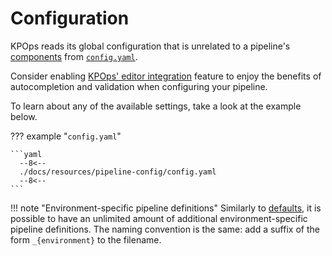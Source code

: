 # Configuration

KPOps reads its global configuration that is unrelated to a pipeline's
[components](./components/overview.md) from [`config.yaml`](.#__codelineno-0-1).

Consider enabling [KPOps' editor integration](../references/editor-integration.md) feature to enjoy the benefits of
autocompletion and validation when configuring your pipeline.

To learn about any of the available settings, take a look at the example below.

??? example "`config.yaml`"

    ```yaml
      --8<--
      ./docs/resources/pipeline-config/config.yaml
      --8<--
    ```

!!! note "Environment-specific pipeline definitions"
    Similarly to [defaults](defaults.md#configuration), it is possible to have an unlimited amount 
    of additional environment-specific pipeline definitions.
    The naming convention is the same: add a suffix of the form `_{environment}` to the filename.
